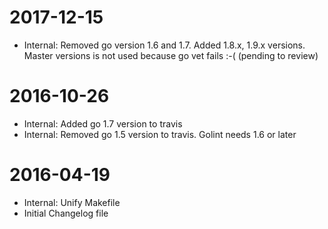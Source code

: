 2017-12-15
==========
* Internal: Removed go version 1.6 and 1.7. Added 1.8.x, 1.9.x versions. Master versions is not used because go vet fails :-( (pending to review)

2016-10-26
==========
* Internal: Added go 1.7 version to travis
* Internal: Removed go 1.5 version to travis. Golint needs 1.6 or later

2016-04-19
==========
* Internal: Unify Makefile
* Initial Changelog file
